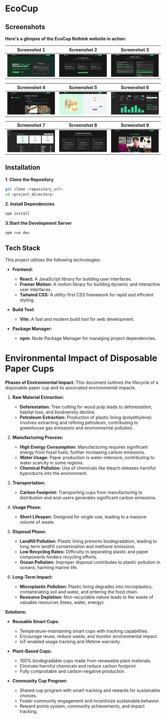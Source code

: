 #   EcoCup

## Screenshots

**Here's a glimpse of the EcoCup Rethink website in action:**

| Screenshot 1 | Screenshot 2 | Screenshot 3 |
|---|---|---|
| <img src="public/screenshot (1).png" alt="Screenshot 1" width="400"> | <img src="public/screenshot (2).png" alt="Screenshot 2" width="400"> | <img src="public/screenshot (3).png" alt="Screenshot 3" width="400"> | 

| Screenshot 4 | Screenshot 5 | Screenshot 6 |
|---|---|---|
| <img src="public/screenshot (4).png" alt="Screenshot (4)" width="400"> | <img src="public/screenshot (5).png" alt="Screenshot 5" width="400"> | <img src="public/screenshot (6).png" alt="Screenshot 6" width="400"> |

| Screenshot 7 | Screenshot 8 | Screenshot 9 |
|---|---|---|
| <img src="public/screenshot (7).png" alt="Screenshot (7)" width="400"> | <img src="public/screenshot (8).png" alt="Screenshot 8" width="400"> | <img src="public/screenshot (9).png" alt="Screenshot 9" width="400"> |**Introduction**


## Installation

**1. Clone the Repository**

```bash
git clone <repository_url>
cd <project_directory>
```

**2. Install Dependencies**
```bash
npm install
```

**3.Start the Development Server**

```bash
npm run dev
```

## Tech Stack

This project utilizes the following technologies:

* **Frontend:**
    * **React:** A JavaScript library for building user interfaces.
    * **Framer Motion:** A motion library for building dynamic and interactive user interfaces.
    * **Tailwind CSS:** A utility-first CSS framework for rapid and efficient styling.

* **Build Tool:**
    * **Vite:** A fast and modern build tool for web development.

* **Package Manager:**
    * **npm:** Node Package Manager for managing project dependencies.


# Environmental Impact of Disposable Paper Cups


**Phases of Environmental Impact:**
This document outlines the lifecycle of a disposable paper cup and its associated environmental impacts.

1. **Raw Material Extraction:**
    * **Deforestation:** Tree cutting for wood pulp leads to deforestation, habitat loss, and biodiversity decline.
    * **Petroleum Extraction:** Production of plastic lining (polyethylene) involves extracting and refining petroleum, contributing to greenhouse gas emissions and environmental pollution.

2. **Manufacturing Process:**
    * **High Energy Consumption:** Manufacturing requires significant energy from fossil fuels, further increasing carbon emissions.
    * **Water Usage:** Paper production is water-intensive, contributing to water scarcity in some regions.
    * **Chemical Pollution:** Use of chemicals like bleach releases harmful byproducts into the environment.

3. **Transportation:**
    * **Carbon Footprint:** Transporting cups from manufacturing to distribution and end-users generates significant carbon emissions.

4. **Usage Phase:**
    * **Short Lifespan:** Designed for single-use, leading to a massive volume of waste.

5. **Disposal Phase:**
    * **Landfill Pollution:** Plastic lining prevents biodegradation, leading to long-term landfill contamination and methane emissions.
    * **Low Recycling Rates:** Difficulty in separating plastic and paper components hinders recycling efforts.
    * **Ocean Pollution:** Improper disposal contributes to plastic pollution in oceans, harming marine life.

6. **Long-Term Impact:**
    * **Microplastic Pollution:** Plastic lining degrades into microplastics, contaminating soil and water, and entering the food chain.
    * **Resource Depletion:** Non-recyclable nature leads to the waste of valuable resources (trees, water, energy).

**Solutions:**

* **Reusable Smart Cups:**
    * Temperature-maintaining smart cups with tracking capabilities.
    * Encourage reuse, reduce waste, and monitor environmental impact.
    * IoT-enabled usage tracking and lifetime warranty.

* **Plant-Based Cups:**
    * 100% biodegradable cups made from renewable plant materials.
    * Eliminate harmful chemicals and reduce carbon footprint.
    * Fully compostable and carbon-negative production.

* **Community Cup Program:**
    * Shared cup program with smart tracking and rewards for sustainable choices.
    * Foster community engagement and incentivize sustainable behavior.
    * Reward points system, community achievements, and impact tracking.
